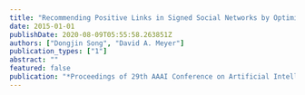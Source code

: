 ```yaml
---
title: "Recommending Positive Links in Signed Social Networks by Optimizing a Generalized AUC"
date: 2015-01-01
publishDate: 2020-08-09T05:55:58.263851Z
authors: ["Dongjin Song", "David A. Meyer"]
publication_types: ["1"]
abstract: ""
featured: false
publication: "*Proceedings of 29th AAAI Conference on Artificial Intelligence (AAAI)*"
---
```


